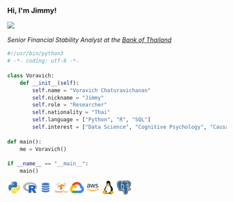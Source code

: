 ### Hi, I'm Jimmy!

<a href="https://www.linkedin.com/in/voravich-ch/"> <img src="https://img.shields.io/badge/-voravich-blue?style=flat-square&logo=Linkedin&logoColor=white&link=https://www.linkedin.com/in/voravich-ch/"/> </a>

<p><em>Senior Financial Stability Analyst at the <a href="https://www.bot.or.th/en/our-roles/financial-stability.html">Bank of Thailand</a></em></p>

```python
#!/usr/bin/python3
# -*- coding: utf-8 -*-

class Voravich:
    def __init__(self):
        self.name = "Voravich Chaturavichanan"
        self.nickname = "Jimmy"
        self.role = "Researcher"
        self.nationality = "Thai"
        self.language = ["Python", "R", "SQL"]
        self.interest = ["Data Science", "Cognitive Psychology", "Causal Statistics"]

def main():
    me = Voravich()

if __name__ == "__main__":
    main()
```
<tr>
<code><img height="32" src="https://raw.githubusercontent.com/github/explore/80688e429a7d4ef2fca1e82350fe8e3517d3494d/topics/python/python.png"></code>
<code><img height="32" src="https://raw.githubusercontent.com/github/explore/80688e429a7d4ef2fca1e82350fe8e3517d3494d/topics/r/r.png"></code>
<code><img height="32" src="https://raw.githubusercontent.com/github/explore/80688e429a7d4ef2fca1e82350fe8e3517d3494d/topics/sql/sql.png"></code>
<code><img height="32" src="https://raw.githubusercontent.com/github/explore/80688e429a7d4ef2fca1e82350fe8e3517d3494d/topics/tensorflow/tensorflow.png"></code>
<code><img height="32" src="https://raw.githubusercontent.com/github/explore/62b74b4ac11782e90fa7c275d62ad1a2855d403d/topics/google-cloud/google-cloud.png"></code>
<code><img height="32" src="https://raw.githubusercontent.com/github/explore/fbceb94436312b6dacde68d122a5b9c7d11f9524/topics/aws/aws.png"></code>
<code><img height="32" src="https://raw.githubusercontent.com/github/explore/80688e429a7d4ef2fca1e82350fe8e3517d3494d/topics/linux/linux.png"></code>
<code><img height="32" src="https://raw.githubusercontent.com/github/explore/80688e429a7d4ef2fca1e82350fe8e3517d3494d/topics/postgresql/postgresql.png"></code>
</tr>

